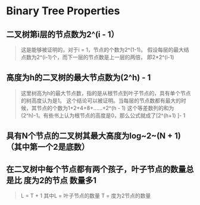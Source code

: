 # Binary Tree Properties

## 二叉树第i层的节点数为2^(i - 1）
>这是能够被证明的，对于i = 1，节点的个数为2^(1-1)。
>假设每层的最大结点数为2^(i-1)个，而下一层的节点数是上一层的两倍，
>即2*2^(i-1)


## 高度为h的二叉树的最大节点数为(2^h) - 1
> 这里树高为h的最大节点数，指的是从根节点到叶子节点的，具有单个节点的树高度认为是1。
> 这个结论可以被证明。当每层的节点数都有最大的时候，其节点的个数为1+2+4+8+......+2^(h - 1)
> 这个等差数列的和为(2^h)-1。有些书上认为根节点的高度是0，那么公式就成了[2^(h+1) ]- 1

## 具有N个节点的二叉树其最大高度为log~2~(N + 1)  （其中第一个2是底数）


## 在二叉树中每个节点都有两个孩子，叶子节点的数量总是比 度为2的节点 数量多1
> L = T + 1
> 其中L = 叶子节点的数量
>       T = 度为2节点的数量